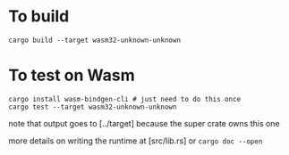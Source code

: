# To build

```
cargo build --target wasm32-unknown-unknown
```

# To test on Wasm

```
cargo install wasm-bindgen-cli # just need to do this once
cargo test --target wasm32-unknown-unknown
```

note that output goes to [../target] because the super crate owns this one

more details on writing the runtime at [src/lib.rs] or `cargo doc --open`
